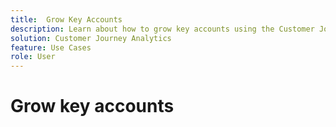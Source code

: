 ```yaml
---
title:  Grow Key Accounts
description: Learn about how to grow key accounts using the Customer Journey Analytics B2B Edition.
solution: Customer Journey Analytics
feature: Use Cases
role: User
---
```

# Grow key accounts

